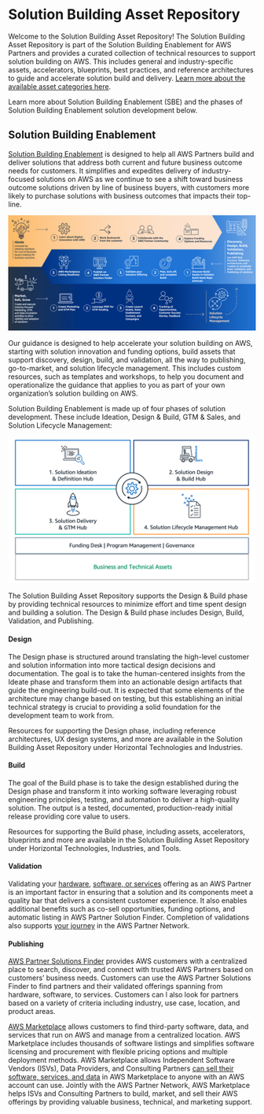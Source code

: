 # Solution Building Asset Repository
Welcome to the Solution Building Asset Repository! The Solution Building Asset Repository is part of the Solution Building Enablement for AWS Partners and provides a curated collection of technical resources to support solution building on AWS. This includes general and industry-specific assets, accelerators, blueprints, best practices, and reference architectures to guide and accelerate solution build and delivery. [Learn more about the available asset categories here](glossary.md).

Learn more about Solution Building Enablement (SBE) and the phases of Solution Building Enablement solution development below.

## Solution Building Enablement
[Solution Building Enablement](https://partnercentral.awspartner.com/partnercentral2/s/guides) is designed to help all AWS Partners build and deliver solutions that address both current and future business outcome needs for customers. It simplifies and expedites delivery of industry-focused solutions on AWS as we continue to see a shift toward business outcome solutions driven by line of business buyers, with customers more likely to purchase solutions with business outcomes that impacts their top-line.

![SBE](resources/images/SBE-homepage.png)

Our guidance is designed to help accelerate your solution building on AWS, starting with solution innovation and funding options, build assets that support discovery, design, build, and validation, all the way to publishing, go-to-market, and solution lifecycle management. This includes custom resources, such as templates and workshops, to help you document and operationalize the guidance that applies to you as part of your own organization’s solution building on AWS.

Solution Building Enablement is made up of four phases of solution development. These include Ideation, Design & Build, GTM & Sales, and Solution Lifecycle Management:

![SBE](resources/images/four-hubs.png)

The Solution Building Asset Repository supports the Design & Build phase by providing technical resources to minimize effort and time spent design and building a solution. The Design & Build phase includes Design, Build, Validation, and Publishing.

#### Design
The Design phase is structured around translating the high-level customer and solution information into more tactical design decisions and documentation. The goal is to take the human-centered insights from the Ideate phase and transform them into an actionable design artifacts that guide the engineering build-out. It is expected that some elements of the architecture may change based on testing, but this establishing an initial technical strategy is crucial to providing a solid foundation for the development team to work from.

Resources for supporting the Design phase, including reference architectures, UX design systems, and more are available in the Solution Building Asset Repository under Horizontal Technologies and Industries.

#### Build
The goal of the Build phase is to take the design established during the Design phase and transform it into working software leveraging robust engineering principles, testing, and automation to deliver a high-quality solution. The output is a tested, documented, production-ready initial release providing core value to users.

Resources for supporting the Build phase, including assets, accelerators, blueprints and more are available in the Solution Building Asset Repository under Horizontal Technologies, Industries, and Tools.

#### Validation
Validating your [hardware](https://aws.amazon.com/partners/programs/dqp/), [software, or services](https://aws.amazon.com/partners/foundational-technical-review/) offering as an AWS Partner is an important factor in ensuring that a solution and its components meet a quality bar that delivers a consistent customer experience. It also enables additional benefits such as co-sell opportunities, funding options, and automatic listing in AWS Partner Solution Finder. Completion of validations also supports [your journey](https://aws.amazon.com/partners/paths/) in the AWS Partner Network. 


#### Publishing
[AWS Partner Solutions Finder](https://aws.amazon.com/partners/psf-faq/) provides AWS customers with a centralized place to search, discover, and connect with trusted AWS Partners based on customers’ business needs. Customers can use the AWS Partner Solutions Finder to find partners and their validated offerings spanning from hardware, software, to services. Customers can l also look for partners based on a variety of criteria including industry, use case, location, and product areas. 

[AWS Marketplace](https://aws.amazon.com/mp/marketplace-service/overview) allows customers to find third-party software, data, and services that run on AWS and manage from a centralized location. AWS Marketplace includes thousands of software listings and simplifies software licensing and procurement with flexible pricing options and multiple deployment methods. AWS Marketplace allows Independent Software Vendors (ISVs), Data Providers, and Consulting Partners [can sell their software, services, and data](https://aws.amazon.com/marketplace/partners/management-tour) in AWS Marketplace to anyone with an AWS account can use. Jointly with the AWS Partner Network, AWS Marketplace helps ISVs and Consulting Partners to build, market, and sell their AWS offerings by providing valuable business, technical, and marketing support.